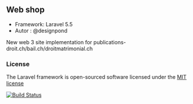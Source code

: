 ## Web shop

 * Framework: Laravel 5.5
 * Autor : @designpond

New web 3 site implementation for publications-droit.ch/bail.ch/droitmatrimonial.ch

### License

The Laravel framework is open-sourced software licensed under the [MIT license](http://opensource.org/licenses/MIT)

[![Build Status](https://travis-ci.org/droitformation/webshop.svg?branch=master)](https://travis-ci.org/droitformation/webshop)

